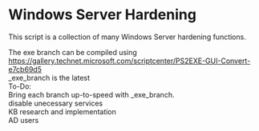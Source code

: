 # Windows Server Hardening
This script is a collection of many Windows Server hardening functions.  

The exe branch can be compiled using https://gallery.technet.microsoft.com/scriptcenter/PS2EXE-GUI-Convert-e7cb69d5  
_exe_branch is the latest  
To-Do:  
Bring each branch up-to-speed with _exe_branch.  
disable unecessary services  
KB research and implementation  
AD users
